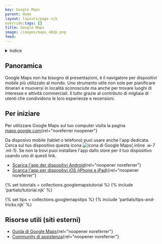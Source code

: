 ```yaml
---
key: Google Maps
parent: Home
layout: layouts/page.njk
override:tags: []
title: Google Maps
image: /images/maps_48dp.png
feed:
---
```

<details>
<summary>
Indice
</summary>

<nav>

- [Panoramica](#panoramica)
- [Per iniziare](#per-iniziare)
{% if collections.googlemapstutorial.length %}
- [Tutorial](#tutorial)
{% endif %}
{% if collections.googlemapstips.length %}
- [Tips and tricks](#tips-and-tricks)
{% endif %}
- [Risorse utili](<#risorse-utili-(siti-esterni)>)

</nav>
</details>

## Panoramica

Google Maps non ha bisogno di presentazioni, è il navigatore per dispositivi mobile più utilizzato al mondo. Uno strumento utile non solo per pianificare itinerari e muoversi in località sconosciute ma anche per trovare luoghi di interesse e attività commerciali. Il tutto grazie al contributo di migliaia di utenti che condividono le loro esperienze e recensioni.

## Per iniziare

Per utilizzare Google Maps sul tuo computer visita la pagina [maps.google.com](https://maps.google.com){rel="noreferrer noopener"}

Da disposivo mobile (tablet o telefono) puoi usare anche l'app dedicata. Cerca sul tuo dispositivo questa icona ![icona di Google Maps]({{image}}){.inline .w-7 .ml-1}. Se non la trovi puoi installare l'app dallo store per il tuo dispositivo usando uno di questi link.

- [Scarica l'app der dispositivi Android](https://play.google.com/store/apps/details?id=com.google.android.apps.maps&hl=it&gl=US){rel="noopener noreferrer"}
- [Scarica l'app per dispositivi iOS (iPhone e iPad)](https://apps.apple.com/it/app/google-maps-gps-e-ristoranti/id585027354){rel="noopener noreferrer"}

{% set tutorials = collections.googlemapstutorial %}
{% include 'partials/tutorial.njk' %}

{% set tips = collections.googlemapstips %}
{% include 'partials/tips-and-tricks.njk' %}

## Risorse utili (siti esterni)

- [Guida di Google Maps](https://support.google.com/maps){rel="noopener noreferrer"}
- [Community di assistenza](https://support.google.com/maps/community){rel="noopener noreferrer"}
